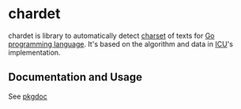 # chardet

chardet is library to automatically detect
[charset](http://en.wikipedia.org/wiki/Character_encoding) of texts for [Go
programming language](http://golang.org/). It's based on the algorithm and data
in [ICU](http://icu-project.org/)'s implementation.

## Documentation and Usage

See [pkgdoc](http://go.pkgdoc.org/github.com/night-codes/chardet)

